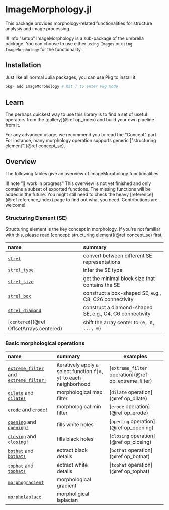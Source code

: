 # ImageMorphology.jl

This package provides morphology-related functionalities for structure analysis and image processing.

!!! info "setup"
    ImageMorphology is a sub-package of the umbrella package. You can choose to use either `using
    Images` or `using ImageMorphology` for the functionality.

## Installation

Just like all normal Julia packages, you can use Pkg to install it:

```julia
pkg> add ImageMorphology # hit ] to enter Pkg mode
```

## Learn

The perhaps quickest way to use this library is to find a set of useful operators from the
[gallery](@ref op_index) and build your own pipeline from it.

For any advanced usage, we recommend you to read the "Concept" part. For instance, many morphology
operation supports generic ["structuring element"](@ref concept_se).

## Overview

The following tables give an overview of ImageMorphology functionalities.

!!! note "🚧 work in progress"
    This overview is not yet finished and only contains a subset of exported functions. The missing
    functions will be added in the future. You might still need to check the heavy [reference](@ref
    reference_index) page to find out what you need. Contributions are welcome!

### Structuring Element (SE)

Structuring element is the key concept in morphology. If you're not familiar with this, please read
[concept: structuring element](@ref concept_se) first.

| name                          | summary |
| :---------------------------- | :------ |
| [`strel`](@ref)               | convert between different SE representations    |
| [`strel_type`](@ref)          | infer the SE type                               |
| [`strel_size`](@ref)          | get the minimal block size that contains the SE |
| [`strel_box`](@ref)           | construct a box-shaped SE, e.g., C8, C26 connectivity |
| [`strel_diamond`](@ref)       | construct a diamond-shaped SE, e.g., C4, C6 connectivity |
| [`centered`](@ref OffsetArrays.centered) | shift the array center to `(0, 0, ..., 0)`    |


### Basic morphological operations

| name                                                   | summary | examples |
| :----------------------------------------------------- | :------ | ---- |
| [`extreme_filter`](@ref) and [`extreme_filter!`](@ref) | iteratively apply a select function `f(x, y)` to each neighborhood | [`extreme_filter` operation](@ref op_extreme_filter) |
| [`dilate`](@ref) and [`dilate!`](@ref)                 | morphological max filter  | [`dilate` operation](@ref op_dilate)   |
| [`erode`](@ref) and [`erode!`](@ref)                   | morphological min filter  | [`erode` operation](@ref op_erode)     |
| [`opening`](@ref) and [`opening!`](@ref)               | fills white holes         | [`opening` operation](@ref op_opening) |
| [`closing`](@ref) and [`closing!`](@ref)               | fills black holes         | [`closing` operation](@ref op_closing) |
| [`bothat`](@ref) and [`bothat!`](@ref)                 | extract black details     | [`bothat` operation](@ref op_bothat)   |
| [`tophat`](@ref) and [`tophat!`](@ref)                 | extract white details     | [`tophat` operation](@ref op_tophat)   |
| [`morphogradient`](@ref)                               | morphological gradient    |                                        |
| [`morpholaplace`](@ref)                                | morpholigical laplacian   |                                        |
